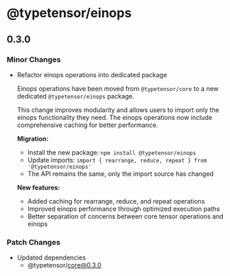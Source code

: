 # @typetensor/einops

## 0.3.0

### Minor Changes

- Refactor einops operations into dedicated package

  Einops operations have been moved from `@typetensor/core` to a new dedicated `@typetensor/einops` package.

  This change improves modularity and allows users to import only the einops functionality they need. The einops operations now include comprehensive caching for better performance.

  **Migration:**
  - Install the new package: `npm install @typetensor/einops`
  - Update imports: `import { rearrange, reduce, repeat } from '@typetensor/einops'`
  - The API remains the same, only the import source has changed

  **New features:**
  - Added caching for rearrange, reduce, and repeat operations
  - Improved einops performance through optimized execution paths
  - Better separation of concerns between core tensor operations and einops

### Patch Changes

- Updated dependencies
  - @typetensor/core@0.3.0
